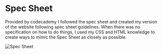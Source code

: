 # Spec Sheet
Provided by codecademy I followed the spec sheet and created my version of the website following spec sheet guidelines. When there was no specification on how to do things, I used my CSS and HTML knowledge to create ways to mimic the Spec Sheet as closely as possible.

![Spec Sheet](https://content.codecademy.com/courses/freelance-1/unit-4/img-tea-cozy-redline.jpg)
